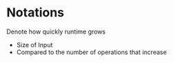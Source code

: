 # Notations

Denote how quickly runtime grows

* Size of Input
* Compared to the number of operations that increase

